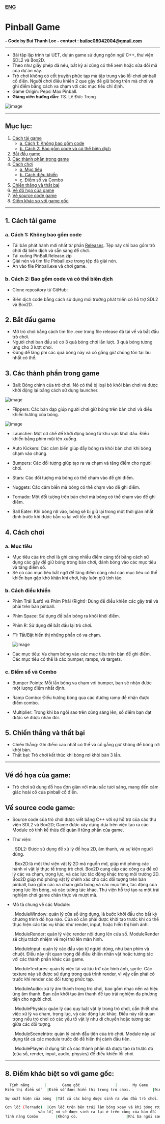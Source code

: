 ### [ENG](https://github.com/locbbb48/Pinball/edit/main/README_en.md)
# Pinball Game
**- Code by Bui Thanh Loc - contact : builoc08042004@gmail.com**

---

- Bài tập lập trình tại UET, dự án game sử dụng ngôn ngữ C++, thư viện SDL2 và Box2D.
- Theo như giấy phép đã nêu, bất kỳ ai cũng có thể xem hoặc sửa đổi mã của dự án này.
- Trò chơi không có cốt truyện phức tạp mà tập trung vào lối chơi pinball cổ điển. Người chơi điều khiển 2 que gậy để giữ bóng trên mà chơi và ghi điểm bằng cách va chạm với các mục tiêu chỉ định.
- Game Origin: Pepsi Max Pinball.
- **Giảng viên hướng dẫn**: TS. Lê Đức Trọng

![image](https://github.com/locbbb48/Pinball/blob/main/Assets/Map.png)


---


## Mục lục:
1. [Cách tải game](#1-cách-tải-game)
   - [a. Cách 1: Không bao gồm code](#a-cách-1-không-bao-gồm-code)
   - [b. Cách 2: Bao gồm code và có thể biên dịch](#b-cách-2-bao-gồm-code-và-có-thể-biên-dịch)
2. [Bắt đầu game](#2-bắt-đầu-game)
3. [Các thành phần trong game](#3-các-thành-phần-trong-game)
4. [Cách chơi](#4-cách-chơi)
   - [a. Mục tiêu](#a-mục-tiêu)
   - [b. Cách điều khiển](#b-cách-điều-khiển)
   - [c. Điểm số và Combo](#c-điểm-số-và-combo)
5. [Chiến thắng và thất bại](#5-chiến-thắng-và-thất-bại)
6. [Về đồ họa của game](#về-đồ-họa-của-game)
7. [Về source code game](#về-source-code-game)
8. [Điểm khác so với game gốc](#8-điểm-khác-biệt-so-với-game-gốc)

---

## 1. Cách tải game

### a. Cách 1: Không bao gồm code
- Tải bản phát hành mới nhất từ phần [Releases](https://github.com/locbbb48/Pinball/releases/tag/Public). Tệp này chỉ bao gồm trò chơi đã biên dịch và sẵn sàng để chơi.
- Tải xuống PinBall.Release.zip
- Giải nén và tìm file Pinball.exe trong tệp đã giải nén.
- Ấn vào file Pinball.exe và chơi game.

### b. Cách 2: Bao gồm code và có thể biên dịch
- Clone repository từ GitHub:
 
- Biên dịch code bằng cách sử dụng môi trường phát triển có hỗ trợ SDL2 và Box2D.
## 2. Bắt đầu game
- Mở trò chơi bằng cách tìm file .exe trong file release đã tải về và bắt đầu trò chơi.
- Người chơi ban đầu sẽ có 3 quả bóng chơi lần lượt. 3 quả bóng tương ứng cho 3 lượt choi.
- Đừng để lãng phí các quả bóng này và cố gắng giữ chúng tồn tại lâu nhất có thể.


## 3. Các thành phần trong game
- Ball: Bóng chính của trò chơi. Nó có thể bị loại bỏ khỏi bàn chơi và được khởi động lại bằng cách sử dụng launcher.

![image](https://github.com/locbbb48/Pinball/blob/main/Assets/ball.png)

- Flippers: Các bàn đạp giúp người chơi giữ bóng trên bàn chơi và điều khiển hướng của bóng.

![image](https://github.com/locbbb48/Pinball/blob/main/Assets/flippers.png)

- Launcher: Một cơ chế để khởi động bóng từ khu vực khởi đầu. Điều khiển bằng phím mũi tên xuống.


- Auto Kickers: Các cảm biến giúp đẩy bóng ra khỏi bàn chơi khi bóng chạm vào chúng.


- Bumpers: Các đối tượng giúp tạo ra va chạm và tăng điểm cho người chơi.


- Stars: Các đối tượng mà bóng có thể chạm vào để ghi điểm.


- Nuggets: Các cảm biến mà bóng có thể chạm vào để ghi điểm.


- Tornado: Một đối tượng trên bàn chơi mà bóng có thể chạm vào để ghi điểm.


- Ball Eater: Khi bóng rơi vào, bóng sẽ bị giữ lại trong một thời gian nhất định trước khi được bắn ra lại với tốc độ bất ngờ.

## 4. Cách chơi
### a. Mục tiêu
- Mục tiêu của trò chơi là ghi càng nhiều điểm càng tốt bằng cách sử dụng các gậy để giữ bóng trong bàn chơi, đánh bóng vào các mục tiêu và tăng điểm số.
- Sẽ có các mục tiêu bất ngờ để tăng điểm cũng như các mục tiêu có thể khiến bạn gặp khó khăn khi chơi, hãy luôn giữ tỉnh táo.

### b. Cách điều khiển
- Phím Trái (Left) và Phím Phải (Right): Dùng để điều khiển các gậy trái và phải trên bàn pinball.


- Phím Space: Sử dụng để bắn bóng ra khỏi khởi điểm.


- Phím R: Sử dụng để bắt đầu lại trò chơi.


- F1: Tắt/Bật hiển thị những phần có va chạm.

  ![image](https://github.com/locbbb48/Pinball/blob/main/Assets/Collision.png)


- Các mục tiêu: Va chạm bóng vào các mục tiêu trên bàn để ghi điểm. Các mục tiêu có thể là các bumper, ramps, và targets.
### c. Điểm số và Combo
- Bumper Points: Mỗi lần bóng va chạm với bumper, bạn sẽ nhận được một lượng điểm nhất định.


- Ramp Combo: Điều hướng bóng qua các đường ramp để nhận được điểm combo.


- Multiplier: Trong khi ba ngôi sao trên cùng sáng lên, số điểm bạn đạt được sẽ được nhân đôi.


## 5. Chiến thắng và thất bại
- Chiến thắng: Ghi điểm cao nhất có thể và cố gắng giữ không để bóng rơi khỏi bàn.
- Thất bại: Trò chơi kết thúc khi bóng rơi khỏi bàn 3 lần.


---

## Về đồ họa của game:
- Trò chơi sử dụng đồ họa đơn giản với màu sắc tươi sáng, mang đến cảm giác hoài cổ của pinball cổ điển.

## Về source code game:
- Source code của trò chơi được viết bằng C++ với sự hỗ trợ của các thư viện SDL2 và Box2D; Game được xây dựng dựa trên việc tạo ra các Module có tính kế thừa để quản lí từng phần của game.
- Thư viện:


	. SDL2: Được sử dụng để xử lý đồ họa 2D, âm thanh, và sự kiện người dùng.


	. Box2D:là một thư viện vật lý 2D mã nguồn mở, giúp mô phỏng các hành vi vật lý thực tế trong trò chơi. Box2D cung cấp các công cụ để xử lý các va chạm, trọng lực, và các lực tác động khác trong môi trường 2D.
Box2D giúp mô phỏng vật lý chính xác cho các đối tượng trên bàn pinball, bao gồm các va chạm giữa bóng và các mục tiêu, tác động của trọng lực lên bóng, và các tương tác khác. Thư viện hỗ trợ tạo ra một trải nghiệm chơi game chân thực và mượt mà.
- Mô tả chung về các Module:

  
  	. ModuleWindow: quản lý cửa sổ ứng dụng, là bước khởi đầu cho bất kỳ chương trình đồ họa nào. Cửa sổ cần phải được khởi tạo trước khi có thể thực hiện các tác vụ khác như render, input, hoặc hiển thị hình ảnh.

  
	. ModuleRender: quản lý việc render nội dung lên cửa sổ. ModuleRender sẽ chịu trách nhiệm vẽ mọi thứ lên màn hình.


	. ModuleInput: quản lý các đầu vào từ người dùng, như bàn phím và chuột. Điều này rất quan trọng để điều khiển nhân vật hoặc tương tác với các thành phần khác của game.


	. ModuleTextures: quản lý việc tải và lưu trữ các hình ảnh, sprite. Các texture này sẽ được sử dụng trong quá trình render, vì vậy cần phải có trước khi render các đối tượng phức tạp.


	. ModuleAudio: xử lý âm thanh trong trò chơi, bao gồm nhạc nền và hiệu ứng âm thanh. Bạn cần khởi tạo âm thanh để tạo trải nghiệm đa phương tiện cho người chơi.


	. ModulePhysics: quản lý các quy luật vật lý trong trò chơi, cần thiết cho việc xử lý va chạm, trọng lực, và các động lực khác. Điều này rất quan trọng nếu trò chơi có các yếu tố vật lý như di chuyển hoặc tương tác giữa các đối tượng.


	. ModuleSceneIntro: quản lý cảnh đầu tiên của trò chơi. Module này sử dụng tất cả các module trước đó để hiển thị cảnh đầu tiên.


	. ModulePlayer: ử dụng tất cả các thành phần đã được tạo ra trước đó (cửa sổ, render, input, audio, physics) để điều khiển lối chơi.
  


---


## 8. Điểm khác biệt so với game gốc:
  ```bash
	Tính năng		|		Game gốc				|		My Game
 Hiển thị điểm số	|Điểm số được hiển thị trong trò chơi.			|Điểm số được hiển thị trên tiêu đề cùng với số mạng còn lại.

 Sự xuất hiện của bóng	|Tất cả các bóng được sinh ra vào đầu trò chơi.		|Một bóng được sinh ra và được tái sinh khi người chơi mất một mạng.

 Cơn lốc (Tornado)	|Cơn lốc trên bên trái làm bóng xoay và khi bóng rơi 	|Cơn lốc chỉ sinh ra bóng ở trên cùng của bản đồ khi bóng rơi vào lỗ.
				 vào lỗ, nó sẽ được sinh ra lại ở trên cùng của bản đồ.	
 Tính năng Combo		|Không có.						|Khi ba ngôi sao trên cùng được sáng lên, điểm số bạn nhận được sẽ được nhân đôi (x2).
